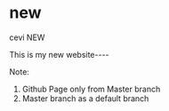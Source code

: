 # new
cevi NEW

This is my new website----

Note: 
1. Github Page only from Master branch
2. Master branch as a default branch
